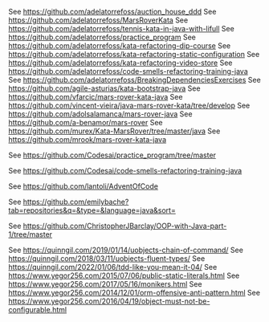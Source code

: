 See https://github.com/adelatorrefoss/auction_house_ddd
See https://github.com/adelatorrefoss/MarsRoverKata
See https://github.com/adelatorrefoss/tennis-kata-in-java-with-lifull
See https://github.com/adelatorrefoss/practice_program
See https://github.com/adelatorrefoss/kata-refactoring-dip-course
See https://github.com/adelatorrefoss/kata-refactoring-static-configuration
See https://github.com/adelatorrefoss/kata-refactoring-video-store
See https://github.com/adelatorrefoss/code-smells-refactoring-training-java
See https://github.com/adelatorrefoss/BreakingDependenciesExercises
See https://github.com/agile-asturias/kata-bootstrap-java
See https://github.com/vfarcic/mars-rover-kata-java
See https://github.com/vincent-vieira/java-mars-rover-kata/tree/develop
See https://github.com/adolsalamanca/mars-rover-java
See https://github.com/a-benamor/mars-rover
See https://github.com/murex/Kata-MarsRover/tree/master/java
See https://github.com/mrook/mars-rover-kata-java

See https://github.com/Codesai/practice_program/tree/master

See https://github.com/Codesai/code-smells-refactoring-training-java

See https://github.com/lantoli/AdventOfCode

See https://github.com/emilybache?tab=repositories&q=&type=&language=java&sort=

See https://github.com/ChristopherJBarclay/OOP-with-Java-part-1/tree/master

See https://quinngil.com/2019/01/14/uobjects-chain-of-command/
See https://quinngil.com/2018/03/11/uobjects-fluent-types/
See https://quinngil.com/2022/01/06/tdd-like-you-mean-it-04/
See https://www.yegor256.com/2015/07/06/public-static-literals.html
See https://www.yegor256.com/2017/05/16/monikers.html
See https://www.yegor256.com/2014/12/01/orm-offensive-anti-pattern.html
See https://www.yegor256.com/2016/04/19/object-must-not-be-configurable.html